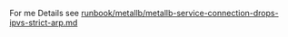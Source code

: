 For me Details see [runbook/metallb/metallb-service-connection-drops-ipvs-strict-arp.md](../../../runbook/metallb/metallb-service-connection-drops-ipvs-strict-arp.md)